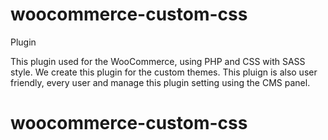 # woocommerce-custom-css
Plugin

This plugin used for the WooCommerce, using PHP and CSS with SASS style. We create this plugin for the custom themes.
This pluign is also user friendly, every user and manage this plugin setting using the CMS panel.
# woocommerce-custom-css
